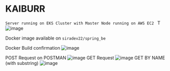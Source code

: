 # KAIBURR
`Server running on EKS Cluster with Master Node running on AWS EC2 `
T![image](https://user-images.githubusercontent.com/57999861/235325886-8db5c770-e120-44d2-84a2-4dede89a927a.png)

Docker image available on  ``siradev22/spring_be``

Docker Build confirmation
![image](https://user-images.githubusercontent.com/57999861/235325460-a19613b4-21b9-4dce-91f2-37642399d10a.png)

POST Request on POSTMAN
![image](https://user-images.githubusercontent.com/57999861/235326412-ded8e705-2a03-4cf9-b8dc-2a900cb5db51.png)
GET Request
![image](https://user-images.githubusercontent.com/57999861/235326458-bdbd815e-8476-43fb-8319-f4a9751a6397.png)
GET BY NAME (with substring)
![image](https://user-images.githubusercontent.com/57999861/235326622-174d1620-e298-4cf2-a013-79aed5718e19.png)
